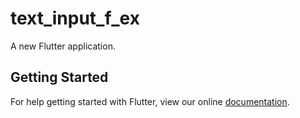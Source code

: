 # text_input_f_ex

A new Flutter application.

## Getting Started

For help getting started with Flutter, view our online
[documentation](https://flutter.io/).
